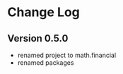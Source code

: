 Change Log
==========

Version 0.5.0
-------------
* renamed project to math.financial
* renamed packages
